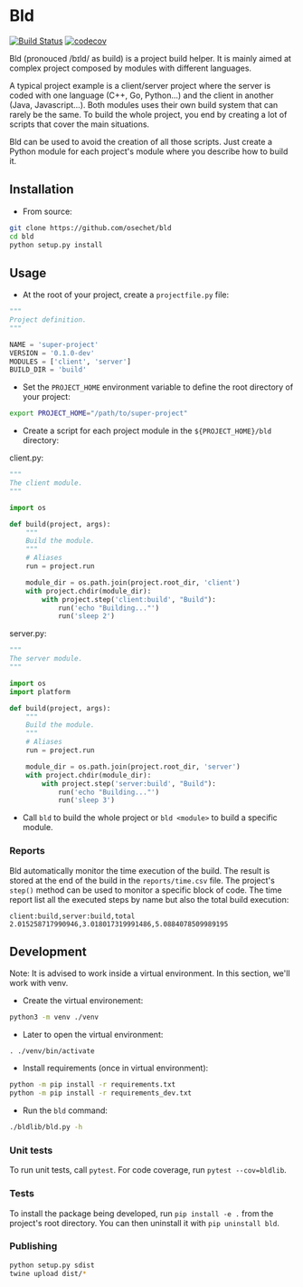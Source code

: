 # Bld

[![Build Status](https://travis-ci.org/osechet/bld.svg?branch=master)](https://travis-ci.org/osechet/bld)
[![codecov](https://codecov.io/gh/osechet/bld/branch/master/graph/badge.svg)](https://codecov.io/gh/osechet/bld)

Bld (pronouced /bɪld/ as build) is a project build helper. It is mainly aimed at complex project composed by modules with different languages.

A typical project example is a client/server project where the server is coded with one language (C++, Go, Python...) and the client in another (Java, Javascript...). Both modules uses their own build system that can rarely be the same. To build the whole project, you end by creating a lot of scripts that cover the main situations.

Bld can be used to avoid the creation of all those scripts. Just create a Python module for each project's module where you describe how to build it.

## Installation

* From source:
```bash
git clone https://github.com/osechet/bld
cd bld
python setup.py install
```

## Usage

* At the root of your project, create a `projectfile.py` file:
```python
"""
Project definition.
"""

NAME = 'super-project'
VERSION = '0.1.0-dev'
MODULES = ['client', 'server']
BUILD_DIR = 'build'
```

* Set the `PROJECT_HOME` environment variable to define the root directory of your project:
```bash
export PROJECT_HOME="/path/to/super-project"
```

* Create a script for each project module in the `${PROJECT_HOME}/bld` directory:

client.py:
```python
"""
The client module.
"""

import os

def build(project, args):
    """
    Build the module.
    """
    # Aliases
    run = project.run

    module_dir = os.path.join(project.root_dir, 'client')
    with project.chdir(module_dir):
        with project.step('client:build', "Build"):
            run('echo "Building..."')
            run('sleep 2')
```

server.py:
```python
"""
The server module.
"""

import os
import platform

def build(project, args):
    """
    Build the module.
    """
    # Aliases
    run = project.run

    module_dir = os.path.join(project.root_dir, 'server')
    with project.chdir(module_dir):
        with project.step('server:build', "Build"):
            run('echo "Building..."')
            run('sleep 3')
```

* Call `bld` to build the whole project or `bld <module>` to build a specific module.

### Reports

Bld automatically monitor the time execution of the build. The result is stored at the end of the build in the `reports/time.csv` file. The project's `step()` method can be used to monitor a specific block of code. The time report list all the executed steps by name but also the total build execution:
```csv
client:build,server:build,total
2.015258717990946,3.018017319991486,5.0884078509989195
```

## Development

Note: It is advised to work inside a virtual environment. In this section, we'll work with venv.

* Create the virtual environement:
```bash
python3 -m venv ./venv
```

* Later to open the virtual environment:
```
. ./venv/bin/activate
```

* Install requirements (once in virtual environment):
```bash
python -m pip install -r requirements.txt
python -m pip install -r requirements_dev.txt
```

* Run the `bld` command:
```bash
./bldlib/bld.py -h
```

### Unit tests

To run unit tests, call `pytest`. For code coverage, run `pytest --cov=bldlib`.

### Tests

To install the package being developed, run `pip install -e .` from the project's root directory. You can then uninstall it with `pip uninstall bld`.

### Publishing

```bash
python setup.py sdist
twine upload dist/*
```
